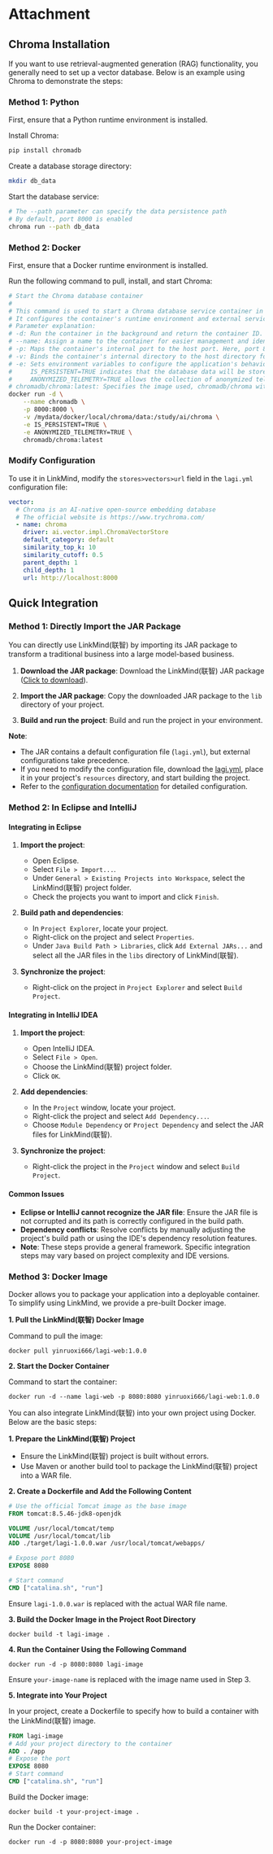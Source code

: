 # Attachment

## Chroma Installation

If you want to use retrieval-augmented generation (RAG) functionality, you generally need to set up a vector database. Below is an example using Chroma to demonstrate the steps:

### Method 1: Python

First, ensure that a Python runtime environment is installed.

Install Chroma:

```bash
pip install chromadb
```

Create a database storage directory:

```bash
mkdir db_data
```

Start the database service:

```bash
# The --path parameter can specify the data persistence path
# By default, port 8000 is enabled
chroma run --path db_data
```

### Method 2: Docker

First, ensure that a Docker runtime environment is installed.

Run the following command to pull, install, and start Chroma:

```bash
# Start the Chroma database container
#
# This command is used to start a Chroma database service container in Docker. 
# It configures the container's runtime environment and external services through several parameters.
# Parameter explanation:
# -d: Run the container in the background and return the container ID.
# --name: Assign a name to the container for easier management and identification.
# -p: Maps the container's internal port to the host port. Here, port 8000 in the container is mapped to port 8000 on the host.
# -v: Binds the container's internal directory to the host directory for persistent data storage. Here, the host directory /mydata/docker/local/chroma/data is bound to /study/ai/chroma in the container.
# -e: Sets environment variables to configure the application's behavior inside the container. Two environment variables are set here:
#     IS_PERSISTENT=TRUE indicates that the database data will be stored persistently.
#     ANONYMIZED_TELEMETRY=TRUE allows the collection of anonymized telemetry data.
# chromadb/chroma:latest: Specifies the image used, chromadb/chroma with the latest version.
docker run -d \
    --name chromadb \
    -p 8000:8000 \
    -v /mydata/docker/local/chroma/data:/study/ai/chroma \
    -e IS_PERSISTENT=TRUE \
    -e ANONYMIZED_TELEMETRY=TRUE \
    chromadb/chroma:latest
```

### Modify Configuration

To use it in LinkMind, modify the `stores>vectors>url` field in the `lagi.yml` configuration file:

```yaml
vector:
  # Chroma is an AI-native open-source embedding database
  # The official website is https://www.trychroma.com/
  - name: chroma
    driver: ai.vector.impl.ChromaVectorStore
    default_category: default
    similarity_top_k: 10
    similarity_cutoff: 0.5
    parent_depth: 1
    child_depth: 1
    url: http://localhost:8000
```

## Quick Integration

### Method 1: Directly Import the JAR Package

You can directly use LinkMind(联智) by importing its JAR package to transform a traditional business into a large model-based business.

1. **Download the JAR package**: Download the LinkMind(联智) JAR package ([Click to download](https://downloads.saasai.top/lagi/lagi-core-1.0.2-jar-with-dependencies.jar)).

2. **Import the JAR package**: Copy the downloaded JAR package to the `lib` directory of your project.

3. **Build and run the project**: Build and run the project in your environment.

**Note**:

- The JAR contains a default configuration file (`lagi.yml`), but external configurations take precedence.
- If you need to modify the configuration file, download the [lagi.yml](https://github.com/landingbj/lagi/blob/main/lagi-web/src/main/resources/lagi.yml), place it in your project's `resources` directory, and start building the project.
- Refer to the [configuration documentation](config_en.md) for detailed configuration.

### Method 2: In Eclipse and IntelliJ

#### Integrating in Eclipse

1. **Import the project**:
   - Open Eclipse.
   - Select `File > Import...`.
   - Under `General > Existing Projects into Workspace`, select the LinkMind(联智) project folder.
   - Check the projects you want to import and click `Finish`.

2. **Build path and dependencies**:
   - In `Project Explorer`, locate your project.
   - Right-click on the project and select `Properties`.
   - Under `Java Build Path > Libraries`, click `Add External JARs...` and select all the JAR files in the `libs` directory of LinkMind(联智).

3. **Synchronize the project**:
   - Right-click on the project in `Project Explorer` and select `Build Project`.

#### Integrating in IntelliJ IDEA

1. **Import the project**:
   - Open IntelliJ IDEA.
   - Select `File > Open`.
   - Choose the LinkMind(联智) project folder.
   - Click `OK`.

2. **Add dependencies**:
   - In the `Project` window, locate your project.
   - Right-click the project and select `Add Dependency...`.
   - Choose `Module Dependency` or `Project Dependency` and select the JAR files for LinkMind(联智).

3. **Synchronize the project**:
   - Right-click the project in the `Project` window and select `Build Project`.

#### **Common Issues**

- **Eclipse or IntelliJ cannot recognize the JAR file**: Ensure the JAR file is not corrupted and its path is correctly configured in the build path.
- **Dependency conflicts**: Resolve conflicts by manually adjusting the project's build path or using the IDE's dependency resolution features.
- **Note**: These steps provide a general framework. Specific integration steps may vary based on project complexity and IDE versions.

### Method 3: Docker Image

Docker allows you to package your application into a deployable container. To simplify using LinkMind, we provide a pre-built Docker image.

**1. Pull the LinkMind(联智) Docker Image**

Command to pull the image:

```text
docker pull yinruoxi666/lagi-web:1.0.0
```

**2. Start the Docker Container**

Command to start the container:

```text
docker run -d --name lagi-web -p 8080:8080 yinruoxi666/lagi-web:1.0.0
```

You can also integrate LinkMind(联智) into your own project using Docker. Below are the basic steps:

**1. Prepare the LinkMind(联智) Project**

- Ensure the LinkMind(联智) project is built without errors.
- Use Maven or another build tool to package the LinkMind(联智) project into a WAR file.

**2. Create a Dockerfile and Add the Following Content**

```dockerfile
# Use the official Tomcat image as the base image
FROM tomcat:8.5.46-jdk8-openjdk

VOLUME /usr/local/tomcat/temp
VOLUME /usr/local/tomcat/lib
ADD ./target/lagi-1.0.0.war /usr/local/tomcat/webapps/

# Expose port 8080
EXPOSE 8080

# Start command
CMD ["catalina.sh", "run"]
```

Ensure `lagi-1.0.0.war` is replaced with the actual WAR file name.

**3. Build the Docker Image in the Project Root Directory**

```shell
docker build -t lagi-image .
```

**4. Run the Container Using the Following Command**

```shell
docker run -d -p 8080:8080 lagi-image
```

Ensure `your-image-name` is replaced with the image name used in Step 3.

**5. Integrate into Your Project**

In your project, create a Dockerfile to specify how to build a container with the LinkMind(联智) image.

```dockerfile
FROM lagi-image
# Add your project directory to the container
ADD . /app
# Expose the port
EXPOSE 8080
# Start command
CMD ["catalina.sh", "run"]
```

Build the Docker image:

```shell
docker build -t your-project-image .
```

Run the Docker container:

```dockerfile
docker run -d -p 8080:8080 your-project-image
```
